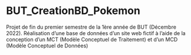 # BUT_CreationBD_Pokemon
Projet de fin du premier semestre de la 1ère année de BUT (Décembre 2022). Réalisation d’une base de données d’un site web fictif à l’aide de la conception d’un MCT (Modèle Conceptuel de Traitement) et d’un MCD (Modèle Conceptuel de Données)
